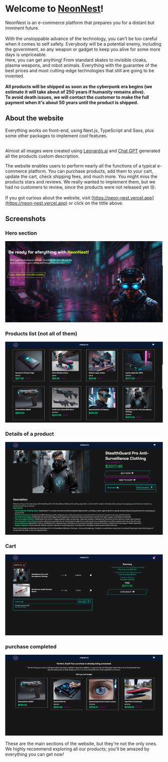 # Welcome to [NeonNest](https://neon-nest.vercel.app)!
NeonNest is an e-commerce platform that prepares you for a distant but imminent future.<br><br>
With the unstoppable advance of the technology, you can't be too careful when it comes to self safety. Everybody will be a potential enemy, including the government, so any weapon or gadget to keep you alive for some more days is unpriceable. <br>
Here, you can get anything! From standard skates to invisible cloaks, plasma weapons, and robot animals. Everything with the guarantee of the best prices and most cutting-edge technologies that still are going to be invented. <br><br>
**All products will be shipped as soon as the cyberpunk era begins (we estimate it will take about of 250 years if humanity remains alive).** <br>
**To avoid death issues, we will contact the customer to make the full payment when it's about 50 years until the product is shipped.**

## About the website
Everything works on front-end, using Next.js, TypeScript and Sass, plus some other packages to implement cool features. <br><br>

Almost all images were created using [Leonardo.ai](https://leonardo.ai) and [Chat GPT](https://chat.openai.com) generated all the products custom description. <br>

The website enables users to perform nearly all the functions of a typical e-commerce platform. You can purchase products, add them to your cart, update the cart, check shipping fees, and much more. You might miss the products stars and reviews. We really wanted to implement them, but we had no customers to review, since the products were not released yet 😢. <br><br>
If you got curious about the website, visit [https://neon-nest.vercel.app](https://neon-nest.vercel.app) or click on the tittle above.

## Screenshots

### Hero section
![](./screenshots/hero_page.png)

### Products list (not all of them)
![](./screenshots/products.png)

### Details of a product
![](./screenshots/product_details.png)

### Cart
![](./screenshots/cart.png)

### purchase completed
![](./screenshots/finished.png)

These are the main sections of the website, but they're not the only ones. We highly recommend exploring all our products; you'll be amazed by everything you can get now!
